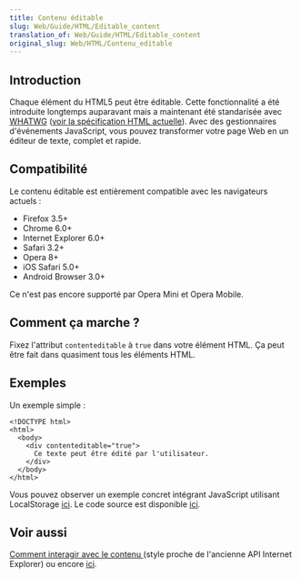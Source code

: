 ```yaml
---
title: Contenu éditable
slug: Web/Guide/HTML/Editable_content
translation_of: Web/Guide/HTML/Editable_content
original_slug: Web/HTML/Contenu_editable
---
```

## Introduction

Chaque élément du HTML5 peut être éditable. Cette fonctionnalité a été introduite longtemps auparavant mais a maintenant été standarisée avec [WHATWG](http://www.whatwg.org/) ([voir la spécification HTML actuelle](http://www.whatwg.org/specs/web-apps/current-work/multipage/editing.html#contenteditable)). Avec des gestionnaires d'événements JavaScript, vous pouvez transformer votre page Web en un éditeur de texte, complet et rapide.

## Compatibilité

Le contenu éditable est entièrement compatible avec les navigateurs actuels :

- Firefox 3.5+
- Chrome 6.0+
- Internet Explorer 6.0+
- Safari 3.2+
- Opera 8+
- iOS Safari 5.0+
- Android Browser 3.0+

Ce n'est pas encore supporté par Opera Mini et Opera Mobile.

## Comment ça marche ?

Fixez l'attribut `contenteditable` à `true` dans votre élément HTML. Ça peut être fait dans quasiment tous les éléments HTML.

## Exemples

Un exemple simple :

    <!DOCTYPE html>
    <html>
      <body>
        <div contenteditable="true">
          Ce texte peut être édité par l'utilisateur.
        </div>
      </body>
    </html>

Vous pouvez observer un exemple concret intégrant JavaScript utilisant LocalStorage [ici](http://html5demos.com/contenteditable). Le code source est disponible [ici](http://html5demos.com/contenteditable#view-source).

## Voir aussi

[Comment interagir avec le contenu ](/fr/docs/Midas "en/Midas")(style proche de l'ancienne API Internet Explorer) ou encore [ici](/fr/docs/Rich-Text_Editing_in_Mozilla "en/rich-text editing in mozilla").